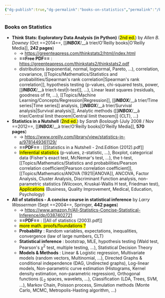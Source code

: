 ```yaml
---
{"dg-publish":true,"dg-permalink":"books-on-statistics","permalink":"/books-on-statistics/"}
---
```


### Books on Statistics
- **Think Stats: Exploratory Data Analysis (in Python)** (<mark class="hltr-blue">2nd ed.</mark>) by *Allen B. Downey* (Oct ==2014==, [[___INBOX___/__à trier/O'Reilly books|O'Reilly Media]], **242 pages**)
	- -> https://greenteapress.com/thinkstats2/html/index.html
	- **==Free PDF==** : https://greenteapress.com/thinkstats2/thinkstats2.pdf
	- distributions (exponential, normal, lognormal, Pareto, ...), correlation, covariance, [[Topics/Mathematics/Statistics and probabilities/Spearman's rank correlation|Spearman's rank correlation]], hypothesis testing (p-values, chi-squared tests, power, [[___INBOX___/__à trier/t-test|t-test]], ...), Linear least squares (residuals, goodness of fit, ...), [[Topics/Machine Learning/Concepts/Regression|Regression]], [[___INBOX___/__à trier/Time series|Time series]] analysis, [[___INBOX___/__à trier/Survival analysis|Survival analysis]], Analytic methods ([[___INBOX___/__à trier/Central limit theorem|Central limit theorem]] (CLT), ...)
- **Statistics in a Nutshell** (<mark class="hltr-blue">2nd ed.</mark>) by *Sarah Boslaugh* (July 2008 / Nov ==2012==, [[___INBOX___/__à trier/O'Reilly books|O'Reilly Media]], **570 pages**)
	- -> https://www.oreilly.com/library/view/statistics-in-a/9781449361129/
	- **==PDF==** : [[Statistics in a Nutshell - 2nd.Edition (2012).pdf]]
	- <mark class="hltr-purple">Inferential statistics</mark> (p-values, z-statistic, ...), Boxplot, categorical data (Fisher's exact test, McNemar's test, ...), the t-test, [[Topics/Mathematics/Statistics and probabilities/Pearson correlation coefficient|Pearson correlation coefficient]], [[Topics/Mathematics/ANOVA (1921)|ANOVA]], ANCOVA, Factor Analysis, Cluster Analysis, Discriminant Function analysis, non-parametric statistics (Wilcoxon, Kruskal-Wallis H test, Friedman test), <mark class="hltr-purple">Applications</mark> (Business, Quality Improvement, Medical, Education, Psychology)
- **All of statistics - A concise course in statistical inference** by *Larry Wasserman* (Sept ==2004==, Springer, **442 pages**)
	- -> https://www.amazon.fr/All-Statistics-Concise-Statistical-Inference/dp/0387402721
	- **==PDF==** : [[All of statistics (2003).pdf]]
	- <mark class="hltr-orange">more math. proofs/foundations ?</mark>
	- **Probability** : Random variables, expectations, inequalities, convergence (law of large numbers, CLT)
	- **Statistical inference** : bootstrap, MLE, hypothesis testing (Wald test, Pearson's $\chi^2$ test, multiple testing, ...), Statistical Decision Theory
	- **Models & Methods** : Linear & Logistic regression, Multivariate models (random vectors, Multinomial, ...), Directed Graphs & conditional independence (DAG, Undirected graphs), Log-linear models, Non-parametric curve estimation (Histograms, Kernel density estimation, non-parametric regression), Orthogonal functions ($L_2$ spaces, wavelets, ...), Classification (LDA, Trees, SVM, ...), Markov Chain, Poisson process, Simulation methods (Monte Carlo, MCMC, Metropolis-Hasting algorithm, ...)
